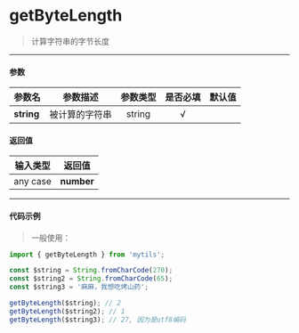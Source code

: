 # getByteLength

> 计算字符串的字节长度

---

#### 参数

| 参数名     | 参数描述       | 参数类型 | 是否必填 | 默认值 |
| ---------- | -------------- | :------: | :------: | :----- |
| **string** | 被计算的字符串 |  string  |    √     |        |

#### 返回值

| 输入类型 |   返回值   |
| :------: | :--------: |
| any case | **number** |

---

#### 代码示例

> 一般使用：

```js
import { getByteLength } from 'mytils';

const $string = String.fromCharCode(270);
const $string2 = String.fromCharCode(65);
const $string3 = '麻麻，我想吃烤山药';

getByteLength($string); // 2
getByteLength($string2); // 1
getByteLength($string3); // 27, 因为是utf8编码
```
